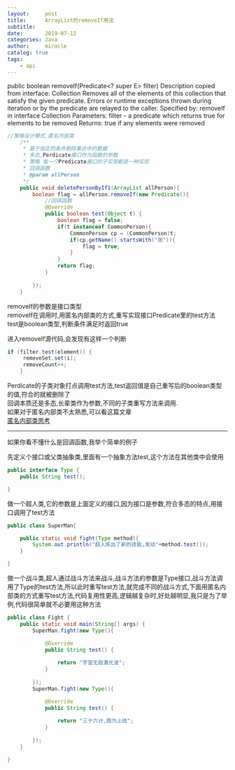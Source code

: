 ```yaml
---
layout:     post
title:      ArrayList的removeIf用法
subtitle:   
date:       2019-07-12
categories: Java
author:     miracle
catalog: true
tags:
    - api
---
```



public boolean removeIf(Predicate<? super E> filter)
Description copied from interface: Collection
Removes all of the elements of this collection that satisfy the given predicate. Errors or runtime exceptions thrown during iteration or by the predicate are relayed to the caller.
Specified by:
removeIf in interface Collection<E>
Parameters:
filter - a predicate which returns true for elements to be removed
Returns:
true if any elements were removed


```java
//策略设计模式,匿名内部类
	/**
	 * 基于指定的条件删除集合中的数据
	 * 多态,Perdicate接口作为函数的参数
	 * 策略 每一个Predicate接口的子实现都是一种实现
	 * 回调函数  
	 * @param allPerson
	 */
	public void deletePersonByIf1(ArrayList allPerson){
		boolean flag = allPerson.removeIf(new Predicate(){
			//回调函数
			@Override
			public boolean test(Object t) {
				boolean flag = false;
				if(t instanceof CommonPerson){
					CommonPerson cp = (CommonPerson)t;
					if(cp.getName().startsWith("张")){
						flag = true;
					}
				}
				return flag;
			}
			
		});
	}
```
removeIf的参数是接口类型  
removeIf在调用时,用匿名内部类的方式,重写实现接口Predicate里的test方法  
test是boolean类型,判断条件满足时返回true  

进入removeIf源代码,会发现有这样一个判断

```java
if (filter.test(element)) {
     removeSet.set(i);
     removeCount++;
    }
```

Perdicate的子类对象打点调用test方法,test返回值是自己重写后的boolean类型的值,符合的就被删除了  
回调本质还是多态,长辈类作为参数,不同的子类重写方法来调用.  
如果对于匿名内部类不太熟悉,可以看这篇文章  
[匿名内部类思考](https://1877551230.github.io/2019/07/10/%E5%86%85%E9%83%A8%E7%B1%BB%E6%80%9D%E8%80%83/)

---

如果你看不懂什么是回调函数,我举个简单的例子

先定义个接口或父类抽象类,里面有一个抽象方法test,这个方法在其他类中会使用

```java
public interface Type {
	public String test();

}

```
做一个超人类,它的参数是上面定义的接口,因为接口是参数,符合多态的特点,用接口调用了test方法

```java
public class SuperMan{

	public static void fight(Type method){
		System.out.println("超人练出了新的技能,发动"+method.test());
	}

}
```
做一个战斗类,超人通过战斗方法来战斗,战斗方法的参数是Type接口,战斗方法调用了Type的test方法,所以此时重写test方法,就完成不同的战斗方式,下面用匿名内部类的方式重写test方法,代码复用性更高,逻辑越复杂时,好处越明显,我只是为了举例,代码很简单就不必要用这种方法

```java
public class Fight {
	public static void main(String[] args) {
		SuperMan.fight(new Type(){

			@Override
			public String test() {
				
				return "宇宙无敌激光波";
			}
			
		});
		SuperMan.fight(new Type(){

			@Override
			public String test() {
				
				return "三十六计,跑为上技";
			}
			
		});
	}

}
```
